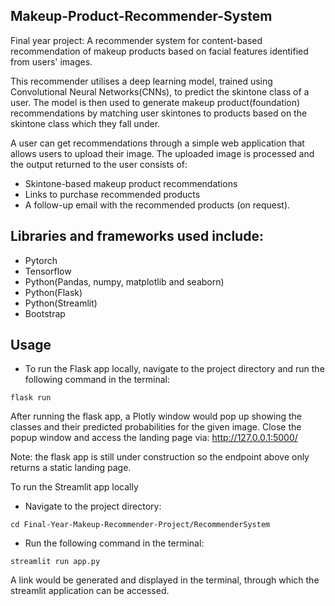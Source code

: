 Makeup-Product-Recommender-System
-------------------------------------

Final year project: A recommender system for content-based recommendation of makeup products based on facial features identified from users' images.

This recommender utilises a deep learning model, trained using Convolutional Neural Networks(CNNs), to predict the skintone class of a user.
The model is then used to generate makeup product(foundation) recommendations by matching user skintones to products based on the skintone class which they fall under.

A user can get recommendations through a simple web application that allows users to upload their image. The uploaded image is processed and the output returned to the user consists of:

- Skintone-based makeup product recommendations
- Links to purchase recommended products
- A follow-up email with the recommended products (on request).


Libraries and frameworks used include:
---------------------------------------
- Pytorch
- Tensorflow
- Python(Pandas, numpy, matplotlib and seaborn)
- Python(Flask)
- Python(Streamlit)
- Bootstrap

Usage
----
- To run the Flask app locally, navigate to the project directory and run the following command in the terminal:
```
flask run
```

After running the flask app, a Plotly window would pop up showing the classes and their predicted probabilities for the given image.
Close the popup window and access the landing page via: <http://127.0.0.1:5000/>

Note: the flask app is still under construction so the endpoint above only returns a static landing page.

To run the Streamlit app locally
- Navigate to the project directory:
```
cd Final-Year-Makeup-Recommender-Project/RecommenderSystem
```

- Run the following command in the terminal:
```
streamlit run app.py
```

A link would be generated and displayed in the terminal, through which the streamlit application can be accessed.



